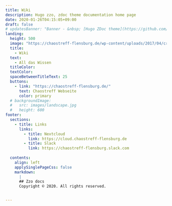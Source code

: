 ```yaml
---
title: Wiki
description: Hugo zzo, zdoc theme documentation home page
date: 2020-01-26T04:15:05+09:00
draft: false
# updatesBanner: "Banner - &nbsp; [Hugo ZDoc theme](https://github.com/zzossig/hugo-theme-zdoc) &nbsp; just arrived"
landing:
  height: 500
  image: "https://chaostreff-flensburg.de/wp-content/uploads/2017/04/cropped-cropped-Leuchtturmrakete-02-1.png"
  title:
    - Wiki
  text:
    - All das Wissen
  titleColor:
  textColor:
  spaceBetweenTitleText: 25
  buttons:
    - link: "https://chaostreff-flensburg.de/"
      text: Chaostreff Webseite
      color: primary
  # backgroundImage: 
  #   src: images/landscape.jpg
  #   height: 600
footer:
  sections:
    - title: Links
      links:
        - title: Nextcloud
          link: https://cloud.chaostreff-flensburg.de
        - title: Slack
          link: https://chaostreff-flensburg.slack.com
  
  contents: 
    align: left
    applySinglePageCss: false
    markdown:
      |
      ## Zzo docs
      Copyright © 2020. All rights reserved.


---
```

